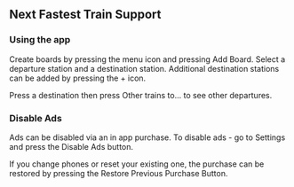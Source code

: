 ## Next Fastest Train Support

### Using the app
Create boards by pressing the menu icon and pressing Add Board.
Select a departure station and a destination station. 
Additional destination stations can be added by pressing the + icon.

Press a destination then press Other trains to... to see other departures.

### Disable Ads

Ads can be disabled via an in app purchase. To disable ads - go to Settings and press the Disable Ads button.

If you change phones or reset your existing one, the purchase can be restored by pressing the Restore Previous Purchase Button.

